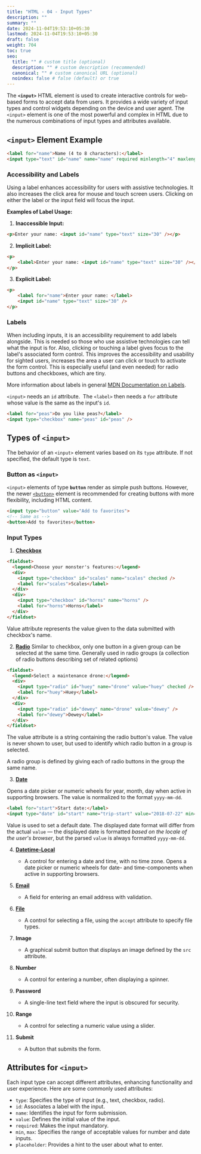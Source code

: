 ```yaml
---
title: "HTML - 04 - Input Types"
description: ""
summary: ""
date: 2024-11-04T19:53:10+05:30
lastmod: 2024-11-04T19:53:10+05:30
draft: false
weight: 704
toc: true
seo:
  title: "" # custom title (optional)
  description: "" # custom description (recommended)
  canonical: "" # custom canonical URL (optional)
  noindex: false # false (default) or true
---
```



The **`<input>`** HTML element is used to create interactive controls for web-based forms to accept data from users. It provides a wide variety of input types and control widgets depending on the device and user agent. The `<input>` element is one of the most powerful and complex in HTML due to the numerous combinations of input types and attributes available.

## `<input>` Element Example

```html
<label for="name">Name (4 to 8 characters):</label>
<input type="text" id="name" name="name" required minlength="4" maxlength="8" size="10" />
```

### Accessibility and Labels

Using a label enhances accessibility for users with assistive technologies. It also increases the click area for mouse and touch screen users. Clicking on either the label or the input field will focus the input.

**Examples of Label Usage:**

1. **Inaccessible Input:**
```html
<p>Enter your name: <input id="name" type="text" size="30" /></p>
```

2. **Implicit Label:**
```html
<p>
	<label>Enter your name: <input id="name" type="text" size="30" /></label>
</p>
```

3. **Explicit Label:**
```html
<p>
	<label for="name">Enter your name: </label>
    <input id="name" type="text" size="30" />
</p>
```
   
### Labels

When including inputs, it is an accessibility requirement to add labels alongside. This is needed so those who use assistive technologies can tell what the input is for. Also, clicking or touching a label gives focus to the label's associated form control. This improves the accessibility and usability for sighted users, increases the area a user can click or touch to activate the form control. This is especially useful (and even needed) for radio buttons and checkboxes, which are tiny.

More information about labels in general [MDN Documentation on Labels](https://developer.mozilla.org/en-US/docs/Web/HTML/Element/input#labels).


`<input>` needs an `id` attribute. 
 The `<label>` then needs a `for` attribute whose value is the same as the input's `id`.
```html
<label for="peas">Do you like peas?</label>
<input type="checkbox" name="peas" id="peas" />
```

## Types of `<input>`

The behavior of an `<input>` element varies based on its `type` attribute. If not specified, the default type is `text`.

### Button as `<input>`

`<input>` elements of type **`button`** render as simple push buttons. However, the newer [`<button>`](https://developer.mozilla.org/en-US/docs/Web/HTML/Element/button) element is recommended for creating buttons with more flexibility, including HTML content.

```html
<input type="button" value="Add to favorites">
<!-- Same as -->
<button>Add to favorites</button>
```

### Input Types

1. [**Checkbox**](https://developer.mozilla.org/en-US/docs/Web/HTML/Element/input/checkbox)
```html
<fieldset>
  <legend>Choose your monster's features:</legend>
  <div>
    <input type="checkbox" id="scales" name="scales" checked />
    <label for="scales">Scales</label>
  </div>
  <div>
    <input type="checkbox" id="horns" name="horns" />
    <label for="horns">Horns</label>
  </div>
</fieldset>
```
Value attribute represents the value given to the data submitted with checkbox's name.

2. [**Radio**](https://developer.mozilla.org/en-US/docs/Web/HTML/Element/input/radio)
Similar to checkbox, only one button in a given group can be selected at the same time.
Generally used in radio groups (a collection of radio buttons describing set of related options)

```html
<fieldset>
  <legend>Select a maintenance drone:</legend>
  <div>
    <input type="radio" id="huey" name="drone" value="huey" checked />
    <label for="huey">Huey</label>
  </div>
  <div>
    <input type="radio" id="dewey" name="drone" value="dewey" />
    <label for="dewey">Dewey</label>
  </div>
</fieldset>
```
   
   
The value attribute is a string containing the radio button's value.
The value is never shown to user, but used to identify which radio button in a group is selected.

A radio group is defined by giving each of radio buttons in the group the same name.

3. [**Date**](https://developer.mozilla.org/en-US/docs/Web/HTML/Element/input/date)

Opens a date picker or numeric wheels for year, month, day when active in supporting browsers.
The value is normalized to the format `yyyy-mm-dd`.

```html
<label for="start">Start date:</label>
<input type="date" id="start" name="trip-start" value="2018-07-22" min="2018-01-01" max="2018-12-31" />
```
Value is used to set a default date.
The displayed date format will differ from the actual `value` — the displayed date is formatted _based on the locale of the user's browser_, but the parsed `value` is always formatted `yyyy-mm-dd`.

4. [**Datetime-Local**](https://developer.mozilla.org/en-US/docs/Web/HTML/Element/input/datetime-local)
   - A control for entering a date and time, with no time zone. Opens a date picker or numeric wheels for date- and time-components when active in supporting browsers.

5. [**Email**](https://developer.mozilla.org/en-US/docs/Web/HTML/Element/input/email)
   - A field for entering an email address with validation.

6. [**File**](https://developer.mozilla.org/en-US/docs/Web/HTML/Element/input/file)
   - A control for selecting a file, using the `accept` attribute to specify file types.

7. **Image**
   - A graphical submit button that displays an image defined by the `src` attribute.

8. **Number**
   - A control for entering a number, often displaying a spinner.

9. **Password**
   - A single-line text field where the input is obscured for security.

10. **Range**
    - A control for selecting a numeric value using a slider.

11. **Submit**
    - A button that submits the form.

## Attributes for `<input>`

Each input type can accept different attributes, enhancing functionality and user experience. Here are some commonly used attributes:

- `type`: Specifies the type of input (e.g., text, checkbox, radio).
- `id`: Associates a label with the input.
- `name`: Identifies the input for form submission.
- `value`: Defines the initial value of the input.
- `required`: Makes the input mandatory.
- `min`, `max`: Specifies the range of acceptable values for number and date inputs.
- `placeholder`: Provides a hint to the user about what to enter.


